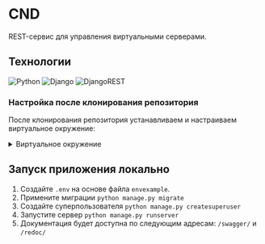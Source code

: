 # CND
REST-сервис для управления виртуальными серверами.

## Технологии

![Python](https://img.shields.io/badge/python-3670A0?style=for-the-badge&logo=python&logoColor=ffdd54)
![Django](https://img.shields.io/badge/django-%23092E20.svg?style=for-the-badge&logo=django&logoColor=white)
![DjangoREST](https://img.shields.io/badge/DJANGO-REST-ff1709?style=for-the-badge&logo=django&logoColor=white&color=ff1709&labelColor=gray)


### Настройка после клонирования репозитория

После клонирования репозитория устанавливаем и настраиваем виртуальное окружение:

<details>
<summary>
Виртуальное окружение
</summary>

1. Переходим в директорию `CDN_backend`
2. Устанавливаем и активируем виртуальное окружение
    - Для linux/mac:
      ```shell
      python3.11 -m venv venv
      source .venv/bin/activate
      ```
    - Для Windows:
      ```shell
      python -m venv venv
      source venv\Scripts\activate
      ```
    В начале командной строки должно появиться название виртуального окружения `(venv)`
3. Устанавливаем зависимости
    ```shell
    pip install -r requirements.txt
    ```
</details>

## Запуск приложения локально

1. Создайте `.env` на основе файла `envexample`.
2. Примените миграции `python manage.py migrate`
3. Создайте суперпользователя `python manage.py createsuperuser`
4. Запустите сервер `python manage.py runserver`
5. Документация будет доступна по следующим адресам: `/swagger/` и `/redoc/`
